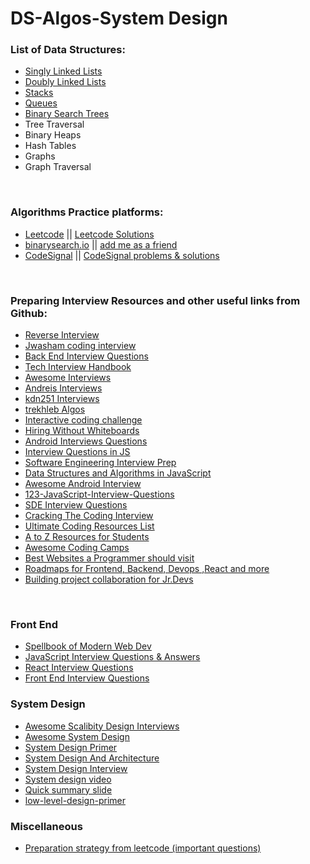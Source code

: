 # DS-Algos-System Design


### List of Data Structures:
* [Singly Linked Lists](https://github.com/osgood1024/DS-and-Algos/blob/master/Data_Structures/singly_linkedlists.js)
* [Doubly Linked Lists](https://github.com/osgood1024/DS-and-Algos/blob/master/Data_Structures/doubly_linkedlists.js)
* [Stacks](https://github.com/osgood1024/DS-and-Algos/blob/master/Data_Structures/stacks.js)
* [Queues](https://github.com/osgood1024/DS-and-Algos/blob/master/Data_Structures/queues.js)
* [Binary Search Trees](https://github.com/osgood1024/DS-and-Algos/blob/master/Data_Structures/binary_search_trees.js)
* Tree Traversal
* Binary Heaps
* Hash Tables 
* Graphs
* Graph Traversal

<br/>

### Algorithms Practice platforms:
* [Leetcode](https://leetcode.com/problemset/all/) || [Leetcode Solutions](https://github.com/osgood1024/DS-and-Algos/tree/master/Leetcode) 
* [binarysearch.io](https://binarysearch.io/) || [add me as a friend](https://binarysearch.io/@/the_goodone)
* [CodeSignal](https://codesignal.com/) || [CodeSignal problems & solutions](https://github.com/osgood1024/DS-and-Algos/tree/master/Code_Signal)

<br/>

### Preparing Interview Resources and other useful links from Github:
* [Reverse Interview](https://github.com/viraptor/reverse-interview)
* [Jwasham coding interview](https://github.com/jwasham/coding-interview-university)
* [Back End Interview Questions](https://github.com/arialdomartini/Back-End-Developer-Interview-Questions)
* [Tech Interview Handbook](https://yangshun.github.io/tech-interview-handbook/)
* [Awesome Interviews](https://github.com/MaximAbramchuck/awesome-interview-questions)
* [Andreis Interviews](https://github.com/andreis/interview)
* [kdn251 Interviews](https://github.com/kdn251/interviews)
* [trekhleb Algos](https://github.com/trekhleb/javascript-algorithms)
* [Interactive coding challenge](https://github.com/donnemartin/interactive-coding-challenges)
* [Hiring Without Whiteboards](https://github.com/poteto/hiring-without-whiteboards)
* [Android Interviews Questions](https://github.com/MindorksOpenSource/android-interview-questions)
* [Interview Questions in JS](https://github.com/kennymkchan/interview-questions-in-javascript)
* [Software Engineering Interview Prep](https://github.com/orrsella/soft-eng-interview-prep)
* [Data Structures and Algorithms in JavaScript](https://github.com/amejiarosario/dsa.js-data-structures-algorithms-javascript)
* [Awesome Android Interview](https://github.com/JsonChao/Awesome-Android-Interview)
* [123-JavaScript-Interview-Questions](https://github.com/ganqqwerty/123-Essential-JavaScript-Interview-Questions)
* [SDE Interview Questions](https://github.com/rishabh115/SDE-Interview-Questions)
* [Cracking The Coding Interview](https://github.com/careercup/CtCI-6th-Edition)
* [Ultimate Coding Resources List](https://github.com/PizzaPokerGuy/ultimate-coding-resources)
* [A to Z Resources for Students](https://github.com/dipakkr/A-to-Z-Resources-for-Students#16-frontend-web-development)
* [Awesome Coding Camps](https://github.com/theodesp/awesome-coding-camps)
* [Best Websites a Programmer should visit](https://github.com/sdmg15/Best-websites-a-programmer-should-visit)
* [Roadmaps for Frontend, Backend, Devops ,React and more](https://roadmap.sh/)
* [Building project collaboration for Jr.Devs](https://the-collab-lab.codes/)

<br/>

### Front End
* [Spellbook of Modern Web Dev](https://github.com/dexteryy/spellbook-of-modern-webdev)
* [JavaScript Interview Questions & Answers](https://github.com/sudheerj/javascript-interview-questions)
* [React Interview Questions](https://github.com/sudheerj/reactjs-interview-questions)
* [Front End Interview Questions](https://github.com/h5bp/Front-end-Developer-Interview-Questions) 

### System Design 
* [Awesome Scalibity Design Interviews](https://github.com/binhnguyennus/awesome-scalability)
* [Awesome System Design](https://github.com/madd86/awesome-system-design)
* [System Design Primer](https://github.com/donnemartin/system-design-primer)
* [System Design And Architecture](https://github.com/puncsky/system-design-and-architecture)
* [System Design Interview](https://github.com/checkcheckzz/system-design-interview)
* [System design video](https://www.youtube.com/playlist?list=PL4KdJM8LzAMecwInbBK5GJ3Anz-ts75RQ)
* [Quick summary slide](https://docs.google.com/presentation/d/1UMDZtvgYUksip_Jx1nzAuDYAPeaoB4heYZr6gbyjvb8/mobilepresent?slide=id.g85adf1d4a5_0_1392)
* [low-level-design-primer](https://github.com/prasadgujar/low-level-design-primer)


### Miscellaneous
* [Preparation strategy from leetcode (important questions)](https://leetcode.com/discuss/general-discussion/844616/preparation-strategy-from-leetcode-important-questions)
